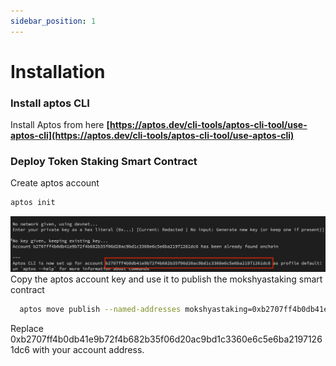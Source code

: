 ```yaml
---
sidebar_position: 1
---
```


# Installation

### Install aptos CLI

Install Aptos from here **[https://aptos.dev/cli-tools/aptos-cli-tool/use-aptos-cli](https://aptos.dev/cli-tools/aptos-cli-tool/use-aptos-cli)**

### Deploy Token Staking Smart Contract

Create aptos account

```bash
aptos init
```

![Aptos account address](./img/aptos-address.png)
Copy the aptos account key and use it to publish the mokshyastaking smart contract

```bash
  aptos move publish --named-addresses mokshyastaking=0xb2707ff4b0db41e9b72f4b682b35f06d20ac9bd1c3360e6c5e6ba21971261dc6
```

Replace 0xb2707ff4b0db41e9b72f4b682b35f06d20ac9bd1c3360e6c5e6ba21971261dc6 with your account address.
